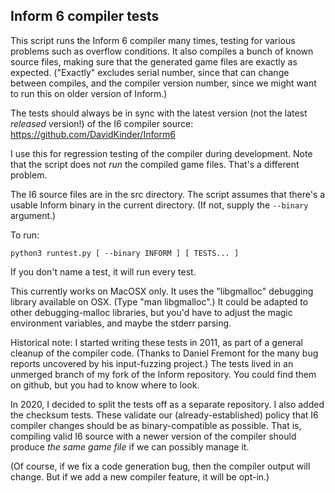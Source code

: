 ## Inform 6 compiler tests

This script runs the Inform 6 compiler many times, testing for various
problems such as overflow conditions. It also compiles a bunch of
known source files, making sure that the generated game files are
exactly as expected. ("Exactly" excludes serial number, since that can
change between compiles, and the compiler version number, since we
might want to run this on older version of Inform.)

The tests should always be in sync with the latest version (not the
latest *released* version!) of the I6 compiler source:
https://github.com/DavidKinder/Inform6

I use this for regression testing of the compiler during development.
Note that the script does not *run* the compiled game files. That's
a different problem.

The I6 source files are in the src directory. The script assumes that
there's a usable Inform binary in the current directory. (If not,
supply the `--binary` argument.)

To run:

    python3 runtest.py [ --binary INFORM ] [ TESTS... ]

If you don't name a test, it will run every test.

This currently works on MacOSX only. It uses the "libgmalloc" debugging
library available on OSX. (Type "man libgmalloc".) It could be adapted
to other debugging-malloc libraries, but you'd have to adjust the
magic environment variables, and maybe the stderr parsing.

Historical note: I started writing these tests in 2011, as part of a
general cleanup of the compiler code. (Thanks to Daniel Fremont for
the many bug reports uncovered by his input-fuzzing project.) The
tests lived in an unmerged branch of my fork of the Inform repository.
You could find them on github, but you had to know where to look.

In 2020, I decided to split the tests off as a separate repository. I
also added the checksum tests. These validate our
(already-established) policy that I6 compiler changes should be as
binary-compatible as possible. That is, compiling valid I6 source with
a newer version of the compiler should produce *the same game file* if
we can possibly manage it.

(Of course, if we fix a code generation bug, then the compiler output
will change. But if we add a new compiler feature, it will be opt-in.)
